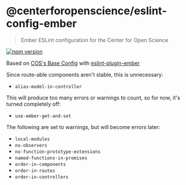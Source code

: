 # @centerforopenscience/eslint-config-ember

> Ember ESLint configuration for the Center for Open Science

[![npm version](https://badge.fury.io/js/%40centerforopenscience%2Feslint-config-ember.svg)](https://badge.fury.io/js/%40centerforopenscience%2Feslint-config-ember)

Based on [COS's Base Config](https://github.com/CenterForOpenScience/javascript/tree/develop/packages/eslint-config-base) with [eslint-plugin-ember](https://github.com/netguru/eslint-plugin-ember)

Since route-able components aren't stable, this is unnecessary:
* `alias-model-in-controller`

This will produce too many errors or warnings to count, so for now, it's turned completely off:
* `use-ember-get-and-set`

The following are set to warnings, but will become errors later:
* `local-modules`
* `no-observers`
* `no-function-prototype-extensions`
* `named-functions-in-promises`
* `order-in-components`
* `order-in-routes`
* `order-in-controllers`
